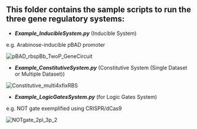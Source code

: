 ## This folder contains the sample scripts to run the three gene regulatory systems: 
- __*Example_InducibleSystem.py*__ (Inducible System)

e.g. Arabinose-inducible pBAD promoter

![pBAD_rbspBb_TwoP_GeneCircuit](https://user-images.githubusercontent.com/32381993/55538694-9a755a80-56f1-11e9-8a3c-651e67ba5ad9.png)

- __*Example_ConstitutiveSystem.py*__ (Constitutive System (Single Dataset or Multiple Dataset))

![Constitutive_multi4xfixRBS](https://user-images.githubusercontent.com/32381993/55540054-baf2e400-56f4-11e9-96e6-8f8120c9969e.png)

- __*Example_LogicGatesSystem.py*__ (for Logic Gates System)

e.g. NOT gate exemplified using CRISPR/dCas9

![NOTgate_2pl_3p_2](https://user-images.githubusercontent.com/32381993/55539285-e543a200-56f2-11e9-94f6-375dfa41e3d5.png)


